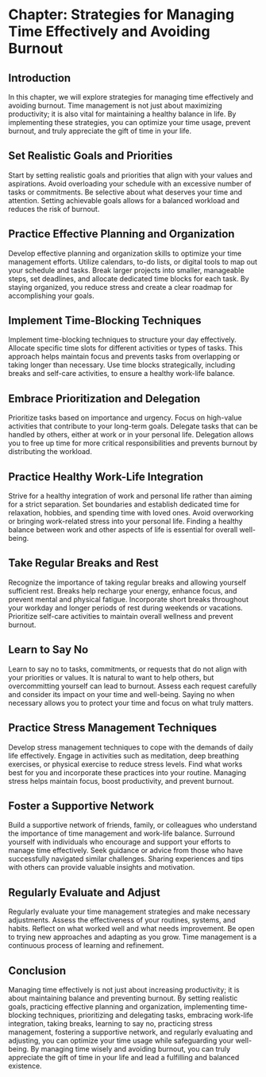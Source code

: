 Chapter: Strategies for Managing Time Effectively and Avoiding Burnout
======================================================================

Introduction
------------

In this chapter, we will explore strategies for managing time effectively and avoiding burnout. Time management is not just about maximizing productivity; it is also vital for maintaining a healthy balance in life. By implementing these strategies, you can optimize your time usage, prevent burnout, and truly appreciate the gift of time in your life.

Set Realistic Goals and Priorities
----------------------------------

Start by setting realistic goals and priorities that align with your values and aspirations. Avoid overloading your schedule with an excessive number of tasks or commitments. Be selective about what deserves your time and attention. Setting achievable goals allows for a balanced workload and reduces the risk of burnout.

Practice Effective Planning and Organization
--------------------------------------------

Develop effective planning and organization skills to optimize your time management efforts. Utilize calendars, to-do lists, or digital tools to map out your schedule and tasks. Break larger projects into smaller, manageable steps, set deadlines, and allocate dedicated time blocks for each task. By staying organized, you reduce stress and create a clear roadmap for accomplishing your goals.

Implement Time-Blocking Techniques
----------------------------------

Implement time-blocking techniques to structure your day effectively. Allocate specific time slots for different activities or types of tasks. This approach helps maintain focus and prevents tasks from overlapping or taking longer than necessary. Use time blocks strategically, including breaks and self-care activities, to ensure a healthy work-life balance.

Embrace Prioritization and Delegation
-------------------------------------

Prioritize tasks based on importance and urgency. Focus on high-value activities that contribute to your long-term goals. Delegate tasks that can be handled by others, either at work or in your personal life. Delegation allows you to free up time for more critical responsibilities and prevents burnout by distributing the workload.

Practice Healthy Work-Life Integration
--------------------------------------

Strive for a healthy integration of work and personal life rather than aiming for a strict separation. Set boundaries and establish dedicated time for relaxation, hobbies, and spending time with loved ones. Avoid overworking or bringing work-related stress into your personal life. Finding a healthy balance between work and other aspects of life is essential for overall well-being.

Take Regular Breaks and Rest
----------------------------

Recognize the importance of taking regular breaks and allowing yourself sufficient rest. Breaks help recharge your energy, enhance focus, and prevent mental and physical fatigue. Incorporate short breaks throughout your workday and longer periods of rest during weekends or vacations. Prioritize self-care activities to maintain overall wellness and prevent burnout.

Learn to Say No
---------------

Learn to say no to tasks, commitments, or requests that do not align with your priorities or values. It is natural to want to help others, but overcommitting yourself can lead to burnout. Assess each request carefully and consider its impact on your time and well-being. Saying no when necessary allows you to protect your time and focus on what truly matters.

Practice Stress Management Techniques
-------------------------------------

Develop stress management techniques to cope with the demands of daily life effectively. Engage in activities such as meditation, deep breathing exercises, or physical exercise to reduce stress levels. Find what works best for you and incorporate these practices into your routine. Managing stress helps maintain focus, boost productivity, and prevent burnout.

Foster a Supportive Network
---------------------------

Build a supportive network of friends, family, or colleagues who understand the importance of time management and work-life balance. Surround yourself with individuals who encourage and support your efforts to manage time effectively. Seek guidance or advice from those who have successfully navigated similar challenges. Sharing experiences and tips with others can provide valuable insights and motivation.

Regularly Evaluate and Adjust
-----------------------------

Regularly evaluate your time management strategies and make necessary adjustments. Assess the effectiveness of your routines, systems, and habits. Reflect on what worked well and what needs improvement. Be open to trying new approaches and adapting as you grow. Time management is a continuous process of learning and refinement.

Conclusion
----------

Managing time effectively is not just about increasing productivity; it is about maintaining balance and preventing burnout. By setting realistic goals, practicing effective planning and organization, implementing time-blocking techniques, prioritizing and delegating tasks, embracing work-life integration, taking breaks, learning to say no, practicing stress management, fostering a supportive network, and regularly evaluating and adjusting, you can optimize your time usage while safeguarding your well-being. By managing time wisely and avoiding burnout, you can truly appreciate the gift of time in your life and lead a fulfilling and balanced existence.
